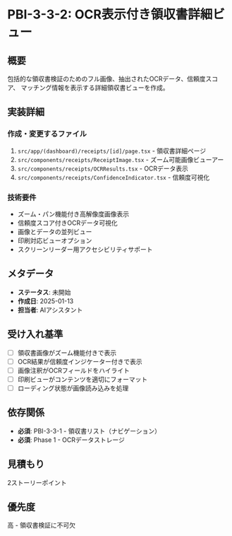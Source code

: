 # PBI-3-3-2: OCR表示付き領収書詳細ビュー

## 概要

包括的な領収書検証のためのフル画像、抽出されたOCRデータ、信頼度スコア、
マッチング情報を表示する詳細領収書ビューを作成。

## 実装詳細

### 作成・変更するファイル

1. `src/app/(dashboard)/receipts/[id]/page.tsx` - 領収書詳細ページ
2. `src/components/receipts/ReceiptImage.tsx` - ズーム可能画像ビューアー
3. `src/components/receipts/OCRResults.tsx` - OCRデータ表示
4. `src/components/receipts/ConfidenceIndicator.tsx` - 信頼度可視化

### 技術要件

- ズーム・パン機能付き高解像度画像表示
- 信頼度スコア付きOCRデータ可視化
- 画像とデータの並列ビュー
- 印刷対応ビューオプション
- スクリーンリーダー用アクセシビリティサポート

## メタデータ

- **ステータス**: 未開始
- **作成日**: 2025-01-13
- **担当者**: AIアシスタント

## 受け入れ基準

- [ ] 領収書画像がズーム機能付きで表示
- [ ] OCR結果が信頼度インジケーター付きで表示
- [ ] 画像注釈がOCRフィールドをハイライト
- [ ] 印刷ビューがコンテンツを適切にフォーマット
- [ ] ローディング状態が画像読み込みを処理

## 依存関係

- **必須**: PBI-3-3-1 - 領収書リスト（ナビゲーション）
- **必須**: Phase 1 - OCRデータストレージ

## 見積もり

2ストーリーポイント

## 優先度

高 - 領収書検証に不可欠
